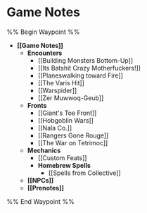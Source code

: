 # Game Notes

%% Begin Waypoint %%
- **[[Game Notes]]**
	- **Encounters**
		- [[Building Monsters Bottom-Up]]
		- [[Its Batshit Crazy Motherfuckers!]]
		- [[Planeswalking toward Fire]]
		- [[The Varis Hit]]
		- [[Warspider]]
		- [[Zer Muwwoq-Geub]]
	- **Fronts**
		- [[Giant's Toe Front]]
		- [[Hobgoblin Wars]]
		- [[Nala Co.]]
		- [[Rangers Gone Rouge]]
		- [[The War on Tetrimoc]]
	- **Mechanics**
		- [[Custom Feats]]
		- **Homebrew Spells**
			- [[Spells from Collective]]
	- **[[NPCs]]**
	- **[[Prenotes]]**

%% End Waypoint %%